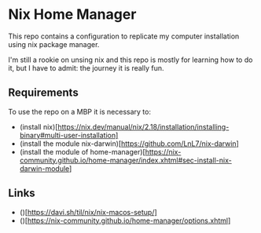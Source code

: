 # Nix Home Manager

This repo contains a configuration to replicate my computer installation using nix package manager. 

I'm still a rookie on unsing nix and this repo is mostly for learning how to do it, but I have to admit: the journey it is really fun. 

## Requirements
To use the repo on a MBP it is necessary to:
- (install nix)[https://nix.dev/manual/nix/2.18/installation/installing-binary#multi-user-installation]
- (install the module nix-darwin)[https://github.com/LnL7/nix-darwin]
- (install the module of home-manager)[https://nix-community.github.io/home-manager/index.xhtml#sec-install-nix-darwin-module]

## Links
- ()[https://davi.sh/til/nix/nix-macos-setup/]
- ()[https://nix-community.github.io/home-manager/options.xhtml]
